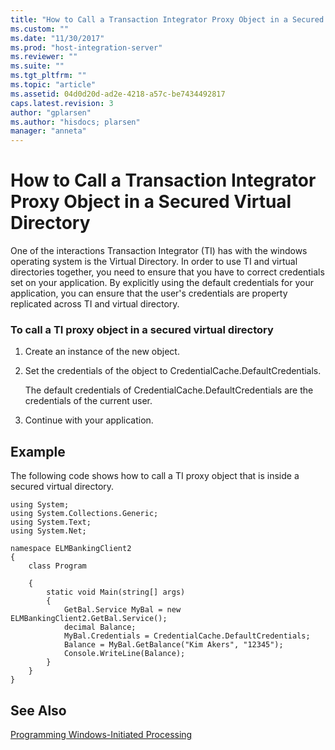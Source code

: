```yaml
---
title: "How to Call a Transaction Integrator Proxy Object in a Secured Virtual Directory2 | Microsoft Docs"
ms.custom: ""
ms.date: "11/30/2017"
ms.prod: "host-integration-server"
ms.reviewer: ""
ms.suite: ""
ms.tgt_pltfrm: ""
ms.topic: "article"
ms.assetid: 04d0d20d-ad2e-4218-a57c-be7434492817
caps.latest.revision: 3
author: "gplarsen"
ms.author: "hisdocs; plarsen"
manager: "anneta"
---
```

# How to Call a Transaction Integrator Proxy Object in a Secured Virtual Directory
One of the interactions Transaction Integrator (TI) has with the windows operating system is the Virtual Directory. In order to use TI and virtual directories together, you need to ensure that you have to correct credentials set on your application. By explicitly using the default credentials for your application, you can ensure that the user's credentials are property replicated across TI and virtual directory.  
  
### To call a TI proxy object in a secured virtual directory  
  
1.  Create an instance of the new object.  
  
2.  Set the credentials of the object to CredentialCache.DefaultCredentials.  
  
     The default credentials of CredentialCache.DefaultCredentials are the credentials of the current user.  
  
3.  Continue with your application.  
  
## Example  
 The following code shows how to call a TI proxy object that is inside a secured virtual directory.  
  
```  
using System;  
using System.Collections.Generic;  
using System.Text;  
using System.Net;  
  
namespace ELMBankingClient2  
{  
    class Program  
  
    {  
        static void Main(string[] args)  
        {  
            GetBal.Service MyBal = new ELMBankingClient2.GetBal.Service();  
            decimal Balance;  
            MyBal.Credentials = CredentialCache.DefaultCredentials;  
            Balance = MyBal.GetBalance("Kim Akers", "12345");  
            Console.WriteLine(Balance);  
        }  
    }  
}  
```  
  
## See Also  
 [Programming Windows-Initiated Processing](../core/programming-windows-initiated-processing1.md)